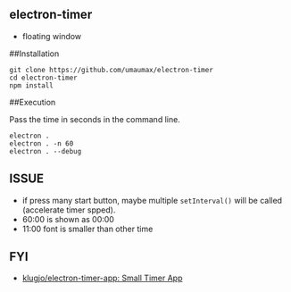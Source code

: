 ## electron-timer

* floating window

##Installation

```
git clone https://github.com/umaumax/electron-timer
cd electron-timer
npm install
```

##Execution

Pass the time in seconds in the command line.

```
electron .
electron . -n 60
electron . --debug
```

## ISSUE
* if press many start button, maybe multiple `setInterval()` will be called (accelerate timer spped).
* 60:00 is shown as 00:00
* 11:00 font is smaller than other time

## FYI
* [klugjo/electron\-timer\-app: Small Timer App]( https://github.com/klugjo/electron-timer-app )

